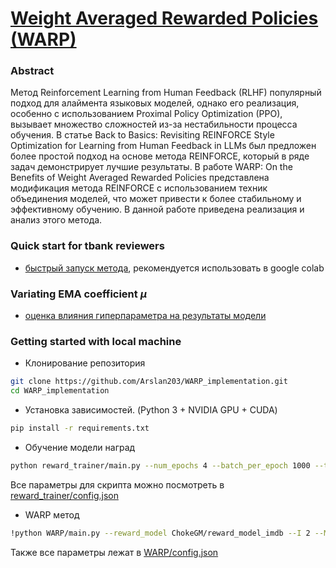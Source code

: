 # [Weight Averaged Rewarded Policies (WARP)](https://arxiv.org/pdf/2406.16768)

### Abstract
Метод Reinforcement Learning from Human Feedback (RLHF) популярный подход для алаймента языковых моделей, однако его реализация, особенно с использованием Proximal Policy Optimization (PPO), вызывает множество сложностей из-за нестабильности процесса обучения. В статье Back to Basics: Revisiting REINFORCE Style Optimization for Learning from Human Feedback in LLMs был предложен более простой подход на основе метода REINFORCE, который в ряде задач демонстрирует лучшие результаты. В работе WARP: On the Benefits of Weight Averaged Rewarded Policies представлена модификация метода REINFORCE с использованием техник объединения моделей, что может привести к более стабильному и эффективному обучению. В данной работе приведена реализация и анализ этого метода.

### Quick start for tbank reviewers
- [быстрый запуск метода](https://colab.research.google.com/drive/1nO5wbPVXitXNT6sg-X8o-8VYhqB32rSI?usp=sharing), рекомендуется использовать в google colab

### Variating EMA coefficient $\mu$
- [оценка влияния гиперпараметра на результаты модели](https://colab.research.google.com/drive/1QGTrRP_8WBRIOTq_i5ECwiX0HJ_hGWWI?usp=sharing)

### Getting started with local machine

- Клонирование репозитория
```bash
git clone https://github.com/Arslan203/WARP_implementation.git
cd WARP_implementation
```

- Установка зависимостей. (Python 3 + NVIDIA GPU + CUDA)
```bash
pip install -r requirements.txt
```

- Обучение модели наград
```bash
python reward_trainer/main.py --num_epochs 4 --batch_per_epoch 1000 --train_batch_size 16 --eval_batch_size 64 --save_path reward_model_dir
```
Все параметры для скрипта можно посмотреть в [reward_trainer/config.json](https://github.com/Arslan203/WARP_implementation/blob/main/reward_trainer/config.json)

- WARP метод
```bash
!python WARP/main.py --reward_model ChokeGM/reward_model_imdb --I 2 --M 2 --T 100 --batch_size 32 --mu 0.01 --save_path warp_model_dir
```
Также все параметры лежат в [WARP/config.json](https://github.com/Arslan203/WARP_implementation/blob/main/WARP/config.json)
